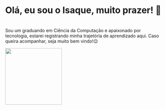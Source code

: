 ### <h1>Olá, eu sou o Isaque, muito prazer! 👋<h1/>

Sou um graduando em Ciência da Computação e apaixonado por tecnologia, estarei registrando minha trajetória de aprendizado aqui. Caso queira acompanhar, seja muito bem vindo!😉

<div align = "left">
  <a href="https://github.com/fisaq">
  <img height="180em" src="https://github-readme-stats.vercel.app/api/top-langs/?username=fisaq&layout=compact&langs_count=7&theme=onedark"/> 
</div>
